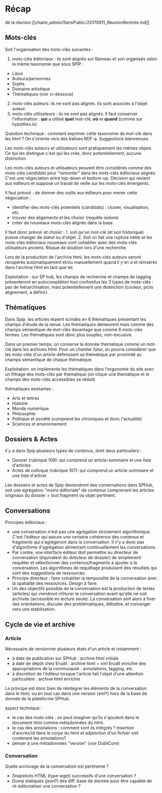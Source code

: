 # Récap
de la réunion [[chaire_admin/SensPublic/20170911_RéunionRentrée.md]]

## Mots-clés

Soit l'organisation des mots-clés suivantes :

1. mots-clés éditoriaux : ils sont alignés sur Rameau et son organisés selon la même taxonomie que sous SPIP :
  * Lieux
  * Auteurs/personnes
  * Sujets
  * Domaine artistique
  * Thématiques (voir ci-dessous)
2. mots-clés auteurs: ils ne sont pas alignés. Ils sont associés à l'objet auteur.
3. mots-clés utilisateurs : ils ne sont pas alignés. Il faut conserver l'information : **qui** a utilisé **quel** mot-clé, **où** et **quand** (comme sur hypothes.is)

Question technique : comment exprimer cette taxonomie de mot-clé dans les html ? On s'oriente vers des balises RDF-a. Suggestions bienvenues.

Les mots-clés auteurs et utilisateurs sont pratiquement les mêmes objets. Ce qui les distingue c'est qui les crée, donc potentiellement, aucune distinction.

Les mots-clés auteurs et utilisateurs peuvent être considérés comme des mots-clés _candidats_ pour "remonter" dans les mots-clés éditoriaux alignés. C'est une négociation entre top-down et bottom-up. Décision qui revient aux éditeurs et suppose un travail de veille sur les mots-clés émergents.

Il faut prévoir : de donner des outils aux éditeurs pour mener cette négociation :
  * identifier des mots-clés potentiels (candidats) : cluster, visualisation, etc.
  * trouver des aligements et les choisir (requête isidore)
  * créer de nouveaux mots-clés alignés dans la base.

Il faut donc prévoir et choisir : 1. soit qu'un mot-clé (et son historique) puisse changer de statut ou d'objet. 2. Soit on fait une rupture nette et les mots-clés éditoriaux nouveaux vont cohabiter avec des mots-clés utilisateurs anciens. Risque de doublon lors d'une recherche.

Lors de la production de l'archive html, les mots-clés auteurs seront récupérés automatiquement et/ou manuellement quand il y en a et réinsérés dans l'archive html en tant que tel.

Exploitation : sur SP hub, les champs de recherche et champs de tagging présenteront en autocomplétion tout confondus les 3 types de mots-clés : pas de hiérarchisation, mais potentiellement une distinction (couleur, picto alignement, à définir)

## Thématiques

Dans Spip, les articles étaient scindés en 6 thématiques présentant les champs d'étude de la revue. Les thématiques demeurent mais comme des champs sémantique de mot-clés davantage que comme 6 mots-clés fermes. Les thématiques sont donc plus souples, non-excusive.

Dans un premier temps, on conserve la donnée thématique comme un mot-clé dans les archives html.
Pour un chantier futur, on pourra considérer que les mots-clés d'un article définissent sa thématique par proximité au champs sémantique de chaque thématique.

Exploitation: on implémente les thématiques dans l'ergonomie du site avec un filtrage des mots-clés par thématique (on clique une thématique et le champs des mots-clés accessibles se réduit)

thématiques existantes :
  -  Arts et lettres
  -  Histoire
  -  Monde numérique
  -  Philosophie
  -  Politique et société (comprend les chroniques et donc l'actualité)
  -  Sciences et environnement

## Dossiers & Actes

Il y a dans Spip plusieurs types de contenus, dont deux particuliers :

* Dossier (rubrique 109): qui comprend un article-sommaire et une liste d'articles
* Actes de colloque (rubrique 107): qui comprend un article-sommaire et une liste d'article

Les dossiers et actes de Spip deviendront des conversations dans SPHub, soit une agrégation "moins éditoriale" de contenus comprenant les articles originaux du dossier + tout fragment ou objet pertinent.

## Conversations

Principes éditoriaux :
* une conversation n'est pas une agrégation strictement algorithmique. C'est l'éditeur qui assure une certaine cohérence des contenus et fragments qui s'agrègeront dans la conversation. Il n'y a donc pas d'algorithme d'agrégation alimentant continuellement les conversations.
* Par contre, une interface éditeur doit permettre au directeur de conversation (équivalent du directeur de dossier) de simplement requêter et sélectionner des contenus/fragments à ajouter à la conversation. Les algorithmes de requêtage produisent des résultats qui sont des suggestions de ressources.
* Principe directeur : faire cohabiter la temporalité de la conversation avec la spatialité des ressources. Design à faire.
* Un des objectifs possible de la conversation est la production de textes (articles) qui viendront clôturer la conversation avant qu'elle ne soit archivée (accessible en lecture seule). La conversation sert alors à fixer des orientations, discuter des problématiques, débattre, et converger vers une stabilisation.

## Cycle de vie et archive

### Article

Nécessaire de versionner plusieurs états d'un article et notamment :

* à date de publication sur SPHub : archive html initiale
* à date de dépôt chez Erudit : archive html + xml Erudit enrichie des appropriations de la communauté : annotations, tagging, etc.
* à discrétion de l'éditeur lorsque l'article fait l'objet d'une attention particulière : archive html enrichie

Le principe est donc bien de réintégrer les éléments de la conversation dans le html, ou en tout cas dans une version (xml?) hors de la base de donnée de la plateforme SPHub.

aspect technique :
  * le cas des mots-clés : on peut imaginer qu'ils s'ajoutent dans le document html comme métadonnées du html.
  * le cas des annotations : comment sont ils intégrés ? insertion d'ancres/id dans le corps du html et adjonction d'un fichier xml contenant les annotations?
  * penser à une métadonnées "version" (voir DubliCore)

### Conversation

Quelle archivage de la conversation est pertinente ?
  * Snapshots HTML (type wget) successifs d'une conversation ?
  * Dump statiques (json?) des diff. base de donnée pour être capable de ré-éditorialiser une conversation ?
